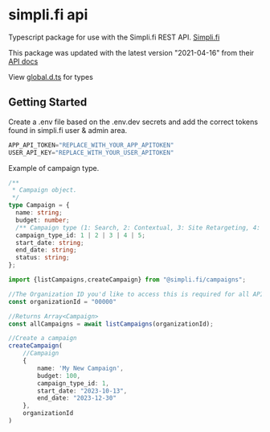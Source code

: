 # simpli.fi api

Typescript package for use with the Simpli.fi REST API. [Simpli.fi](https://simpli.fi/)

This package was updated with the latest version "2021-04-16" from their [API docs](https://app.simpli.fi/apidocs)

View [global.d.ts](https://github.com/JonathanRiche/simpli.fi-api/blob/5f26349501f6fafde7b0736b07731ad8ab877162/global.d.ts) for types

## Getting Started
Create a .env file based on the .env.dev secrets and add the correct tokens found in simpli.fi user & admin area.
```s
APP_API_TOKEN="REPLACE_WITH_YOUR_APP_APITOKEN"
USER_API_KEY="REPLACE_WITH_YOUR_USER_APITOKEN"
```


Example of campaign type.
```typescript
/**
 * Campaign object.
 */
type Campaign = {
  name: string;
  budget: number;
  /** Campaign type (1: Search, 2: Contextual, 3: Site Retargeting, 4: IP Targeting, 5: Geo Optimized) */
  campaign_type_id: 1 | 2 | 3 | 4 | 5; 
  start_date: string;
  end_date: string;
  status: string;
};
```

```typescript
import {listCampaigns,createCampaign} from "@simpli.fi/campaigns";

//The Organization ID you'd like to access this is required for all API Calls.
const organizationId = "00000"

//Returns Array<Campaign> 
const allCampaigns = await listCampaigns(organizationId);

//Create a campaign
createCampaign(
    //Campaign 
    {
        name: 'My New Campaign',
        budget: 100,
        campaign_type_id: 1,
        start_date: "2023-10-13",
        end_date: "2023-12-30"
    },
    organizationId
)

```
